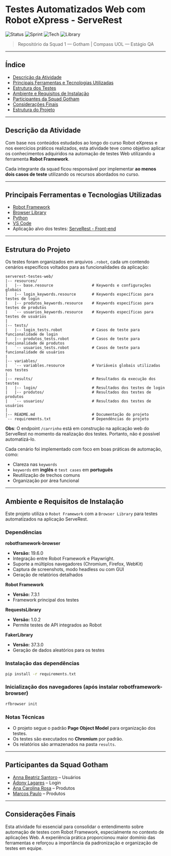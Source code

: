 # Testes Automatizados Web com Robot eXpress - ServeRest

![Status](https://img.shields.io/badge/status-em%20desenvolvimento-yellow)
![Sprint](https://img.shields.io/badge/Sprint-07-blue)
![Tech](https://img.shields.io/badge/Robot_Framework-✓-green)
![Library](https://img.shields.io/badge/Browser_Library-✓-orange)

> Repositório da Squad 1 — Gotham | Compass UOL — Estágio QA

---

## Índice

- [Descrição da Atividade](#descrição-da-atividade)
- [Principais Ferramentas e Tecnologias Utilizadas](#principais-ferramentas-e-tecnologias-utilizadas)
- [Estrutura dos Testes](#estrutura-dos-testes)
- [Ambiente e Requisitos de Instalação](#ambiente-e-requisitos-de-instalação)
- [Participantes da Squad Gotham](#participantes-da-squad-gotham)
- [Considerações Finais](#considerações-finais)
- [Estrutura do Projeto](#estrutura-do-projeto)

---

## Descrição da Atividade

Com base nos conteúdos estudados ao longo do curso Robot eXpress e nos exercícios práticos realizados, esta atividade teve como objetivo aplicar os conhecimentos adquiridos na automação de testes Web utilizando a ferramenta **Robot Framework**.

Cada integrante da squad ficou responsável por implementar **ao menos dois casos de teste** utilizando os recursos abordados no curso.

---

## Principais Ferramentas e Tecnologias Utilizadas

- [Robot Framework](https://robotframework.org/)
- [Browser Library](https://github.com/MarketSquare/robotframework-browser)
- [Python](https://www.python.org/)
- [VS Code](https://code.visualstudio.com/)
- Aplicação alvo dos testes: [ServeRest - Front-end](https://compassuolfront.serverest.dev/)

---

## Estrutura do Projeto

Os testes foram organizados em arquivos `.robot`, cada um contendo cenários específicos voltados para as funcionalidades da aplicação:

```
serverest-testes-web/
|-- resources/
|   |-- base.resource                 # Keywords e configurações globais
|   |-- login_keywords.resource       # Keywords específicas para testes de login
|   |-- produtos_keywords.resource    # Keywords específicas para testes de produtos
|   `-- usuarios_keywords.resource    # Keywords específicas para testes de usuários
|
|-- tests/
|   |-- login_tests.robot             # Casos de teste para funcionalidade de login
|   |-- produtos_tests.robot          # Casos de teste para funcionalidade de produtos
|   `-- usuarios_tests.robot          # Casos de teste para funcionalidade de usuários
|
|-- variables/
|   `-- variables.resource            # Variáveis globais utilizadas nos testes
|
|-- results/                          # Resultados da execução dos testes
|   |-- login/                        # Resultados dos testes de login
|   |-- produtos/                     # Resultados dos testes de produtos
|   `-- usuarios/                     # Resultados dos testes de usuários
|
|-- README.md                         # Documentação do projeto
`-- requirements.txt                  # Dependências do projeto
```

**Obs**: O endpoint `/carrinho` está em construção na aplicação web do ServeRest no momento da realização dos testes. Portanto, não é possível automatizá-lo.

Cada cenário foi implementado com foco em boas práticas de automação, como:

- Clareza nas `keywords`
- `keywords` em **inglês** e `test cases` em **português**
- Reutilização de trechos comuns
- Organização por área funcional

---

## Ambiente e Requisitos de Instalação

Este projeto utiliza o `Robot Framework` com a `Browser Library` para testes automatizados na aplicação ServeRest.

### Dependências

**robotframework-browser**
- **Versão:** 19.6.0
- Integração entre Robot Framework e Playwright.
- Suporte a múltiplos navegadores (Chromium, Firefox, WebKit)
- Captura de screenshots, modo headless ou com GUI
- Geração de relatórios detalhados

**Robot Framework**
- **Versão:** 7.3.1
- Framework principal dos testes

**RequestsLibrary**
- **Versão:** 1.0.2
- Permite testes de API integrados ao Robot

**FakerLibrary**
- **Versão:** 37.3.0
- Geração de dados aleatórios para os testes

### Instalação das dependências

```bash
pip install -r requirements.txt
```

### Inicialização dos navegadores (após instalar robotframework-browser)

```bash
rfbrowser init
```

### Notas Técnicas

- O projeto segue o padrão **Page Object Model** para organização dos testes.
- Os testes são executados no **Chromium** por padrão.
- Os relatórios são armazenados na pasta `results`.

---

## Participantes da Squad Gotham

- [Anna Beatriz Santoro](https://github.com/annasantoro-glitch) – Usuários  
- [Ádony Lagares](https://github.com/adony-lagares) – Login  
- [Ana Carolina Rosa](https://github.com/CacauRosa) – Produtos  
- [Marcos Paulo](https://github.com/Marcosdev03) – Produtos  

---

## Considerações Finais

Esta atividade foi essencial para consolidar o entendimento sobre automação de testes com Robot Framework, especialmente no contexto de aplicações Web. A experiência prática proporcionou maior domínio das ferramentas e reforçou a importância da padronização e organização de testes em equipe.
